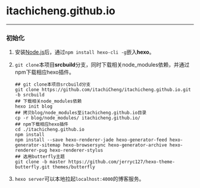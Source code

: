 # itachicheng.github.io

---

### 初始化

1. 安装[Node.js](https://nodejs.org/en)后，通过`npm install hexo-cli -g`嵌入**hexo**。

2. `git clone`本项目**srcbuild**分支，同时下载相关node_modules依赖，并通过npm下载相应hexo插件。

   ```shell
   ## git clone本项目srcbuild分支
   git clone https://github.com/itachiCheng/itachicheng.github.io.git -b srcbuild 
   ## 下载相关node_modules依赖
   hexo init blog
   ## 拷贝blog/node_modules至itachicheng.github.io目录
   cp -r blog/node_modules/ itachicheng.github.io/
   ## npm下载相应hexo插件
   cd ./itachicheng.github.io
   npm install
   npm install --save hexo-renderer-jade hexo-generator-feed hexo-generator-sitemap hexo-browsersync hexo-generator-archive hexo-renderer-pug hexo-renderer-stylus
   ## 选用butterfly主题
   git clone -b master https://github.com/jerryc127/hexo-theme-butterfly.git themes/butterfly
   ```
   
3. `hexo server`可以本地拉起`localhost:4000`的博客服务。



